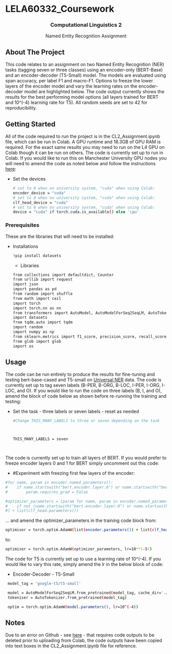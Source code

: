 # LELA60332_Coursework

<h3 align="center">Computational Linguistics 2</h3>

  <p align="center">
    Named Entity Recognition Assignment
  </p>
</div>

<!-- ABOUT THE PROJECT -->
## About The Project

This code relates to an assignment on two Named Entity Recognition (NER) tasks (tagging seven or three classes) using an encoder-only (BERT-Base) and an encoder-decoder (T5-Small) model. The models are evaluated using span accuracy, per label F1 and macro-F1. Options to freeze the lower layers of the encoder model and vary the learning rates on the encoder-decoder model are highlighted below. The code output currently shows the results for the best performing model options (all layers trained for BERT and 10^(-4) learning rate for T5). All random seeds are set to 42 for reproducibility.

<!-- GETTING STARTED -->
## Getting Started

All of the code required to run the project is in the CL2_Assignment.ipynb file, which can be run in Colab. A GPU runtime and 18.3GB of GPU RAM is required. For the exact same results you may need to run on the L4 GPU on Colab though it can be run on others. The code is currently set up to run in Colab. If you would like to run this on Manchester University GPU nodes you will need to amend the code as noted below and follow the instructions [here](https://livemanchesterac-my.sharepoint.com/:w:/g/personal/dmitry_nikolaev_manchester_ac_uk/EQVPI6GKWN5LsYQoHkFOItAB05Nv6EeRyZDhzuNjFwPcuw):

* Set the devices
  ```sh
  # set to 0 when on university system, "cuda" when using Colab:
  encoder_device = "cuda"
  # set to 0 when on university system, "cuda" when using Colab:
  clf_head_device = "cuda"
  # set to 0 when on university system, "cuda" when using Colab:
  device = "cuda" if torch.cuda.is_available() else 'cpu'
  ```

### Prerequisites

These are the libraries that will need to be installed:
* Installations
  ```sh
  !pip install datasets
  ```
  * Libraries
  ```sh
  from collections import defaultdict, Counter
  from urllib import request
  import json
  import pandas as pd
  from random import shuffle
  from math import ceil
  import torch
  import torch.nn as nn
  from transformers import AutoModel, AutoModelForSeq2SeqLM, AutoTokenizer, get_scheduler, BitsAndBytesConfig
  import datasets
  from tqdm.auto import tqdm
  import random
  import numpy as np
  from sklearn.metrics import f1_score, precision_score, recall_score
  from glob import glob
  import os
  ```

<!-- USAGE EXAMPLES -->
## Usage

The code can be run entirely to produce the results for fine-tuning and testing bert-base-cased and T5-small on [Universal NER](https://www.universalner.org) data. The code is currently set up to tag seven labels (B-PER, B-ORG, B-LOC, I-PER, I-ORG, I-LOC, and O). If you would like to run the code on three labels (B, I, and O), amend the block of code below as shown before re-running the training and testing:

* Set the task - three labels or seven labels - reset as needed
  ```sh
  #Change THIS_MANY_LABELS to three or seven depending on the task



  THIS_MANY_LABELS = seven




  ```
The code is currently set up to train all layers of BERT. If you would prefer to freeze encoder layers 0 and 1 for BERT simply uncomment out this code:

* #Experiment with freezing first few layers of the encoder:
 ```sh
 #for name, param in encoder.named_parameters():
 #    if name.startswith("bert.encoder.layer.0") or name.startswith("bert.encoder.layer.1"):
 #        param.requires_grad = False

 #optimizer_parameters = [param for name, param in encoder.named_parameters()
 #    if not (name.startswith("bert.encoder.layer.0") or name.startswith("bert.encoder.layer.1"))
 #] + list(clf_head.parameters())
  ```
... and amend the optimizer_parameters in the training code block from:

```sh
optimiser = torch.optim.AdamW(list(encoder.parameters()) + list(clf_head.parameters()), lr=10**(-5))
  ```
to:

```sh
optimiser = torch.optim.AdamW(optimizer_parameters, lr=10**(-5))
  ```

The code for T5 is currently set up to use a learning rate of 10^(-4). If you would like to vary this rate, simply amend the lr in the below block of code:

* Encoder-Decoder - T5-Small
 ```sh
  model_tag = 'google-t5/t5-small'

  model = AutoModelForSeq2SeqLM.from_pretrained(model_tag, cache_dir='./hf_cache').to(device)
  tokeniser = AutoTokenizer.from_pretrained(model_tag)

  optim = torch.optim.AdamW(model.parameters(), lr=10^(-4))
  ```

<!-- NOTES -->
## Notes

Due to an error on Github - see [here](https://github.com/orgs/community/discussions/155944) - that requires code outputs to be deleted prior to uploading from Colab, the code outputs have been copied into text boxes in the CL2_Assignment.ipynb file for reference.

